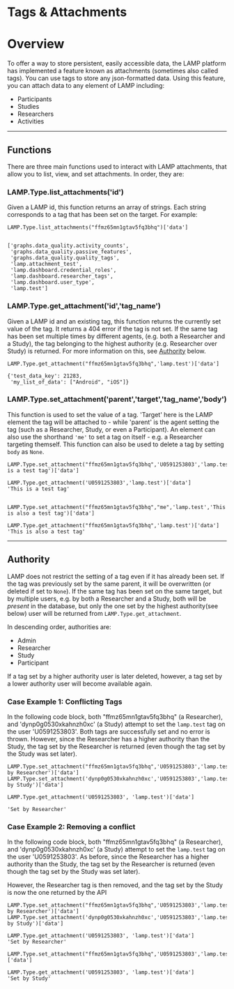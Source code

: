 # Tags & Attachments

# Overview

To offer a way to store persistent, easily accessible data, the LAMP platform has implemented a feature known as attachments (sometimes also called tags). You can use tags to store any json-formatted data. Using this feature, you can attach data to any element of LAMP including:

- Participants
- Studies
- Researchers
- Activities

<hr>

## Functions

There are three main functions used to interact with LAMP attachments, that allow you to list, view, and set attachments. In order, they are:

### LAMP.Type.list_attachments('id')

Given a LAMP id, this function returns an array of strings. Each string corresponds to a tag that has been set on the target. For example:

```
LAMP.Type.list_attachments("ffmz65mn1gtav5fq3bhq")['data']


['graphs.data_quality.activity_counts',
 'graphs.data_quality.passive_features',
 'graphs.data_quality.quality_tags',
 'lamp.attachment_test',
 'lamp.dashboard.credential_roles',
 'lamp.dashboard.researcher_tags',
 'lamp.dashboard.user_type',
 'lamp.test']

```

### LAMP.Type.get_attachment('id','tag_name')

Given a LAMP id and an existing tag, this function returns the currently set value of the tag. It returns a 404 error if the tag is not set. If the same tag has been set multiple times by different agents, (e.g. both a Researcher and a Study), the tag belonging to the highest authority (e.g. Researcher over Study) is returned. For more information on this, see [Authority](#Authority) below.

```
LAMP.Type.get_attachment("ffmz65mn1gtav5fq3bhq",'lamp.test')['data']

{'test_data_key': 21283,
 'my_list_of_data': ["Android", "iOS"]}
```

### LAMP.Type.set_attachment('parent','target','tag_name','body')

This function is used to set the value of a tag. 'Target' here is the LAMP element the tag will be attached to - while 'parent' is the agent setting the tag (such as a Researcher, Study, or even a Participant). An element can also use the shorthand `'me'` to set a tag on itself - e.g. a Researcher targeting themself. This function can also be used to delete a tag by setting `body` as `None`.
```
LAMP.Type.set_attachment("ffmz65mn1gtav5fq3bhq",'U0591253803','lamp.test','This is a test tag')['data']

LAMP.Type.get_attachment('U0591253803','lamp.test')['data']
'This is a test tag'


LAMP.Type.set_attachment("ffmz65mn1gtav5fq3bhq","me",'lamp.test','This is also a test tag')['data']

LAMP.Type.get_attachment("ffmz65mn1gtav5fq3bhq",'lamp.test')['data']
'This is also a test tag'
```
<hr>

## Authority

LAMP does not restrict the setting of a tag even if it has already been set. If the tag was previously set by the same parent, it will be overwritten (or deleted if set to `None`). If the same tag has been set on the same target, but by multiple users, e.g. by both a Researcher and a Study, both will be *present* in the database, but only the one set by the highest authority(see below) user will be returned from `LAMP.Type.get_attachment`.

In descending order, authorities are:

- Admin
- Researcher
- Study
- Participant

If a tag set by a higher authority user is later deleted, however, a tag set by a lower authority user will become available again.

### Case Example 1: Conflicting Tags

In the following code block, both "ffmz65mn1gtav5fq3bhq" (a Researcher), and 'dynp0g0530xkahnzh0xc' (a Study) attempt to set the `lamp.test` tag on the user 'U0591253803'. Both tags are successfully set and no error is thrown. However, since the Researcher has a higher authority than the Study, the tag set by the Researcher is returned (even though the tag set by the Study was set later).
```
LAMP.Type.set_attachment("ffmz65mn1gtav5fq3bhq",'U0591253803','lamp.test','Set by Researcher')['data']
LAMP.Type.set_attachment('dynp0g0530xkahnzh0xc','U0591253803','lamp.test','Set by Study')['data']

LAMP.Type.get_attachment('U0591253803', 'lamp.test')['data']

'Set by Researcher'
```


### Case Example 2: Removing a conflict

In the following code block, both "ffmz65mn1gtav5fq3bhq" (a Researcher), and 'dynp0g0530xkahnzh0xc' (a Study) attempt to set the `lamp.test` tag on the user 'U0591253803'. As before, since the Researcher has a higher authority than the Study, the tag set by the Researcher is returned (even though the tag set by the Study was set later).

However, the Researcher tag is then removed, and the tag set by the Study is now the one returned by the API
```
LAMP.Type.set_attachment("ffmz65mn1gtav5fq3bhq",'U0591253803','lamp.test','Set by Researcher')['data']
LAMP.Type.set_attachment('dynp0g0530xkahnzh0xc','U0591253803','lamp.test','Set by Study')['data']

LAMP.Type.get_attachment('U0591253803', 'lamp.test')['data']
'Set by Researcher'

LAMP.Type.set_attachment("ffmz65mn1gtav5fq3bhq",'U0591253803','lamp.test',None)['data']

LAMP.Type.get_attachment('U0591253803', 'lamp.test')['data']
'Set by Study'
```

